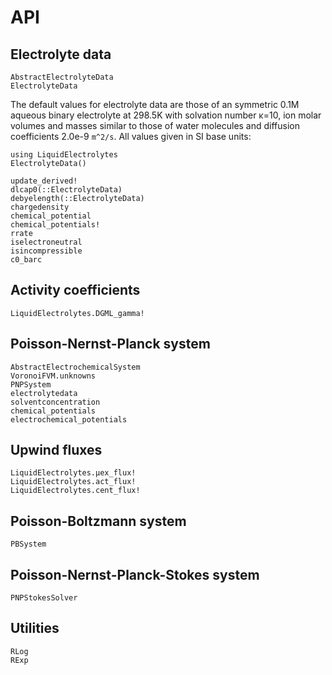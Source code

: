 # API

## Electrolyte data
```@docs
AbstractElectrolyteData
ElectrolyteData
```
The default values for electrolyte data are those of an symmetric 0.1M aqueous binary electrolyte at 
298.5K with solvation number κ=10, ion molar volumes and masses similar to those of water molecules and
diffusion coefficients 2.0e-9 ``m^2/s``. All values given in SI base units:
```@example
using LiquidElectrolytes
ElectrolyteData()
```

```@docs
update_derived!
dlcap0(::ElectrolyteData)
debyelength(::ElectrolyteData)
chargedensity
chemical_potential
chemical_potentials!
rrate
iselectroneutral
isincompressible
c0_barc
``` 
## Activity coefficients
```@docs
LiquidElectrolytes.DGML_gamma!
```

## Poisson-Nernst-Planck system

```@docs
AbstractElectrochemicalSystem
VoronoiFVM.unknowns
PNPSystem
electrolytedata
solventconcentration
chemical_potentials
electrochemical_potentials
```



## Upwind fluxes
```@docs
LiquidElectrolytes.μex_flux!
LiquidElectrolytes.act_flux!
LiquidElectrolytes.cent_flux!
```

## Poisson-Boltzmann system
```@docs
PBSystem
```

## Poisson-Nernst-Planck-Stokes system
```@docs
PNPStokesSolver
```

## Utilities
```@docs
RLog
RExp
```
